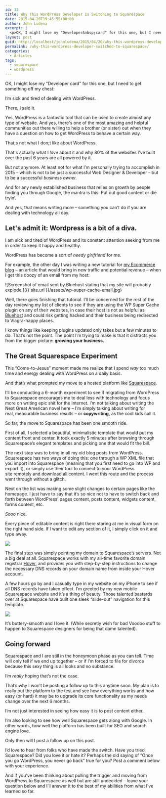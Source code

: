 ```yaml
---
id: 33
title: Why This WordPress Developer Is Switching to Squarespace
date: 2015-04-20T19:45:55+00:00
author: John Ludena
excerpt: |
  <p>OK, I might lose my "Developer&nbsp;card" for this one, but I need to get something off my chest:</p><p>I’m sick and tired of dealing with Wordpress.</p><p>There, I&nbsp;said it.</p><p>Yes, Wordpress is a fantastic tool that can be used to create almost any type of website.&nbsp;Yes, there's one of the most amazing and helpful communities out there willing to help a brother (or sister) out when they have a question on how to get Wordpress to behave a certain way.</p><p>That's not what I don't like about Wordpress. That's actually what I love about it and why 80% of the websites I've built over the past 6&nbsp;years are all powered by it.</p><p>But not anymore. At least not for what I'm personally&nbsp;trying to accomplish in 2015 – which is not to be&nbsp;just a successful&nbsp;Web Designer &amp; Developer –&nbsp;but to be&nbsp;a successful&nbsp;<em>business owner.</em></p>
layout: post
guid: http://localhost/johnludena/2015/04/20/why-this-wordpress-developer-switched-to-squarespace/
permalink: /why-this-wordpress-developer-switched-to-squarespace/
categories:
  - Articles
tags:
  - squarespace
  - wordpress
---
```



OK, I might lose my "Developer card" for this one, but I need to get something off my chest:

I’m sick and tired of dealing with WordPress.

There, I said it.

Yes, WordPress is a fantastic tool that can be used to create almost any type of website. And yes, there's one of the most amazing and helpful communities out there willing to help a brother (or sister) out when they have a question on how to get WordPress to behave a certain way.

That;s not what I don;t like about WordPress.

That's actually what I _love_ about it and why 80% of the websites I've built over the past 6 years are all powered by it.

But not anymore. At least not for what I&#8217;m personally trying to accomplish in 2015 – which is not to be just a successful Web Designer & Developer – but to be a successful _business owner._

And for any newly established business that relies on growth by people finding you through Google, the mantra is this: Put out good content or die tryin&#8217;.

And yes, that means writing more – something you can&#8217;t do if you are dealing with technology all day.



## Let's admit it: Wordpress is a bit of a diva.

I am sick and tired of WordPress and its constant attention seeking from me in order to keep it happy and healthy.

WordPress has become a sort of _needy girlfriend_ for me.

For example, the other day I was writing a new tutorial for [my Ecommerce blog](http://www.ecommercetutorial.net) – an article that would bring in new traffic and potential revenue – when I get this doozy of an email from my host:

![Screenshot of email sent by Bluehost stating that my site will probably explode.]({{ site.url }}/assets/wp-super-cache-email.jpg)

Well, there goes finishing that tutorial. I'll be concerned for the rest of the day reviewing my list of clients to see if they are using the WP Super Cache plugin on any of their websites, in case their host is not as helpful as [Bluehost](/bluehost) and could risk getting hacked and their business being redirected to Viagra-happy places.

I know things like keeping plugins updated only takes but a few minutes to do. That&#8217;s not the point. The point I&#8217;m trying to make is that it distracts you from the bigger picture: **growing your business.**

## The Great Squarespace Experiment

This &#8220;Come-to-Jesus&#8221; moment made me realize that I spend _way_ too much time and energy dealing with WordPress on a daily basis.

And that&#8217;s what prompted my move to a hosted platform like <a href="http://www.squarespace.com" target="_blank">Squarespace</a>.

I’ll be conducting a 6-month experiment to see if migrating from WordPress to Squarespace encourages me to deal less with technology and focus more on writing epic shit for the Internet. I&#8217;m not talking about writing the Next Great American novel here – I&#8217;m simply talking about writing for real, measurable business results – or **copywriting**, as the cool kids call it.

So far, the move to Squarespace has been one smooth ride.

First of all, I selected a beautiful, minimalistic template that would put my content front and center. It took exactly 5 minutes after browsing through Squarespace&#8217;s elegant templates and picking one that would fit the bill.

The next step was to bring in all my old blog posts from WordPress. Squarespace has two ways of doing this: one through a WP XML file that you import into Squarespace (meaning that you first need to go into WP and export it), or simply use their tool to connect to your WordPress site remotely and download all content. I went this route and the process went through without a glitch.

Next on the list was making some slight changes to certain pages like the homepage. I just have to say that it&#8217;s so nice not to have to switch back and forth between WordPress&#8217; pages content, posts content, widgets content, forms content, etc.

_Sooo_ nice.

Every piece of editable content is right there staring at me in visual form on the right hand side. If I want to edit any section of it, I simply click on it and type away.

![](http://localhost/johnludena/wp-content/uploads/2015/04/img2.jpg)

The final step was simply pointing my domain to Squarespace&#8217;s servers. Not a big deal at all. Squarespace works with my all-time favorite domain registrar <a href="http://hover.evyy.net/c/152638/150221/2799" target="_blank">Hover</a>, and provides you with step-by-step instructions to change the necessary DNS records on your domain name from inside your Hover account.

A few hours go by and I casually type in my website on my iPhone to see if all DNS records have taken effect. I&#8217;m greeted by my new mobile Squarespace website and it&#8217;s a thing of beauty. Those talented bastards over at Squarespace have built one sleek &#8220;slide-out&#8221; navigation for this template.

![](http://localhost/johnludena/wp-content/uploads/2015/04/img1.jpg)

It&#8217;s buttery-smooth and I love it. (While secretly wish for bad Voodoo stuff to happen to Squarespace designers for being that damn talented).

## Going forward

Squarespace and I are still in the honeymoon phase as you can tell. Time will only tell if we end up together – or if I&#8217;m forced to file for divorce because this sexy thing is all looks and no substance.

I&#8217;m _really_ hoping that&#8217;s not the case.

That&#8217;s why I won&#8217;t be posting a follow up to this anytime soon. My plan is to really put the platform to the test and see how everything works and how easy (or hard) it may be to upgrade its core functionality as my needs change over the next 6 months.

I&#8217;m not just interested in seeing how easy it is to post content either.

I&#8217;m also looking to see how well Squarespace gets along with Google. In other words, how well the platform has been built for SEO and search engine love.

Only then will I post a follow up on this post.

I&#8217;d love to hear from folks who have made the switch. Have you tried Squarespace? Did you love it or hate it? Perhaps the old saying of &#8220;Once you go WordPress, you never go back&#8221; true for you? Post a comment below with your experience.

And if you&#8217;ve been thinking about pulling the trigger and moving from WordPress to Squarespace as well but are still undecided – leave your question below and I&#8217;ll answer it to the best of my abilities from what I&#8217;ve learned so far.

<!--EndFragment-->
